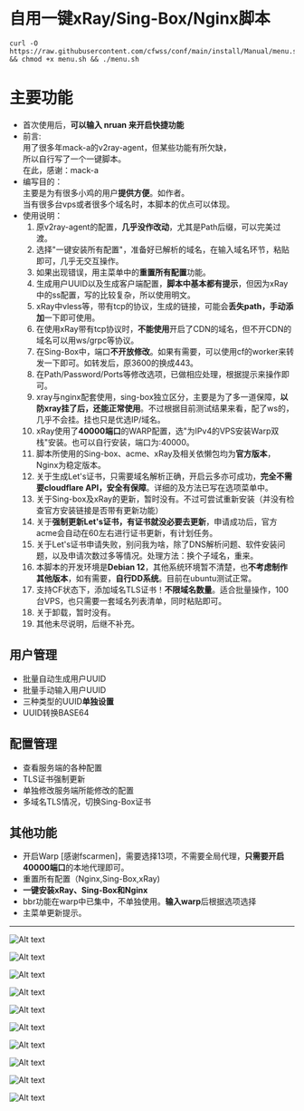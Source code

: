 # 自用一键xRay/Sing-Box/Nginx脚本
	curl -O https://raw.githubusercontent.com/cfwss/conf/main/install/Manual/menu.sh && chmod +x menu.sh && ./menu.sh 

# 主要功能
- 首次使用后，**可以输入 nruan 来开启快捷功能**
- 前言:<br>
    用了很多年mack-a的v2ray-agent，但某些功能有所欠缺，<br>
    所以自行写了一个一键脚本。<br>
    在此，感谢：mack-a<br>
- 编写目的：<br>
    主要是为有很多小鸡的用户**提供方便**。如作者。<br>
    当有很多台vps或者很多个域名时，本脚本的优点可以体现。<br>
- 使用说明：<br>
    1.  原v2ray-agent的配置，**几乎没作改动**，尤其是Path后缀，可以完美过渡。
    2.  选择"一键安装所有配置"，准备好已解析的域名，在输入域名环节，粘贴即可，几乎无交互操作。
    3.  如果出现错误，用主菜单中的**重置所有配置**功能。
    4.  生成用户UUID以及生成客户端配置，**脚本中基本都有提示**，但因为xRay中的ss配置，写的比较复杂，所以使用明文。
    5.  xRay中vless等，带有tcp的协议，生成的链接，可能会**丢失path，手动添加**一下即可使用。
    6.  在使用xRay带有tcp协议时，**不能使用**开启了CDN的域名，但不开CDN的域名可以用ws/grpc等协议。
    7.  在Sing-Box中，端口**不开放修改**。如果有需要，可以使用cf的worker来转发一下即可。如转发后，原3600的换成443。
    8.  在Path/Password/Ports等修改选项，已做相应处理，根据提示来操作即可。
    9.  xray与nginx配套使用，sing-box独立区分，主要是为了多一道保障，**以防xray挂了后，还能正常使用**。不过根据目前测试结果来看，配了ws的，几乎不会挂。挂也只是优选IP/域名。
    10. xRay使用了**40000端口**的WARP配置，选"为IPv4的VPS安装Warp双栈"安装。也可以自行安装，端口为:40000。
    11. 脚本所使用的Sing-box、acme、xRay及相关依懒包均为**官方版本**，Nginx为稳定版本。
    13. 关于生成Let's证书，只需要域名解析正确，开启云多亦可成功，**完全不需要cloudflare API，安全有保障**。详细的及方法已写在选项菜单中。
    14. 关于Sing-box及xRay的更新，暂时没有。不过可尝试重新安装（并没有检查官方安装链接是否带有更新功能）
    15. 关于**强制更新Let's证书，有证书就没必要去更新**，申请成功后，官方acme会自动在60左右进行证书更新，有计划任务。
    16. 关于Let's证书申请失败，别问我为啥，除了DNS解析问题、软件安装问题，以及申请次数过多等情况。处理方法：换个子域名，重来。
    17. 本脚本的开发环境是**Debian 12**，其他系统环境暂不清楚，也**不考虑制作其他版本**，如有需要，**自行DD系统**。目前在ubuntu测试正常。
    18. 支持CF状态下，添加域名TLS证书！**不限域名数量**。适合批量操作，100台VPS，也只需要一套域名列表清单，同时粘贴即可。
    19. 关于卸载，暂时没有。
    20. 其他未尽说明，后继不补充。
## 用户管理
- 批量自动生成用户UUID
- 批量手动输入用户UUID
- 三种类型的UUID**单独设置**
- UUID转换BASE64
## 配置管理
- 查看服务端的各种配置
- TLS证书强制更新
- 单独修改服务端所能修改的配置
- 多域名TLS情况，切换Sing-Box证书
## 其他功能
- 开启Warp [感谢fscarmen]，需要选择13项，不需要全局代理，**只需要开启40000端口**的本地代理即可。
- 重置所有配置（Nginx,Sing-Box,xRay)
- **一键安装xRay、Sing-Box和Nginx**
- bbr功能在warp中已集中，不单独使用。**输入warp**后根据选项选择
- 主菜单更新提示。

---


![Alt text](https://github.com/cfwss/conf/blob/main/install/Manual/images/az1.jpg)

![Alt text](https://github.com/cfwss/conf/blob/main/install/Manual/images/a2.jpg)

![Alt text](https://github.com/cfwss/conf/blob/main/install/Manual/images/a3.jpg)

![Alt text](https://github.com/cfwss/conf/blob/main/install/Manual/images/00x.jpg)


![Alt text](https://github.com/cfwss/conf/blob/main/install/Manual/images/02.jpg)


![Alt text](https://github.com/cfwss/conf/blob/main/install/Manual/images/03.jpg)


![Alt text](https://github.com/cfwss/conf/blob/main/install/Manual/images/04.jpg)


![Alt text](https://github.com/cfwss/conf/blob/main/install/Manual/images/05.jpg)



![Alt text](https://github.com/cfwss/conf/blob/main/install/Manual/images/06.jpg)


![Alt text](https://github.com/cfwss/conf/blob/main/install/Manual/images/08.jpg)





